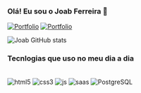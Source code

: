 ### Olá! Eu sou o Joab Ferreira 👋


[![Portfolio ](https://img.shields.io/website?label=JoabFerreira.com&style=for-the-badge&url=https://joabferreira.com/)](https://joabferreira.com/)
[![Portfolio ](	https://img.shields.io/badge/Instagram-E4405F?style=for-the-badge&logo=instagram&logoColor=white)](https://www.instagram.com/joabfs/)

![Joab GitHub stats](https://github-readme-stats.vercel.app/api?username=joabcks&show_icons=true&theme=gruvbox)

### Tecnlogias que uso no meu dia a dia

<div style="display: inline_block"><br/>
  <img align="center" alt="html5" src="https://img.shields.io/badge/HTML5-E34F26?style=for-the-badge&logo=html5&logoColor=white" />
  <img align="center" alt="css3" src="https://img.shields.io/badge/CSS3-1572B6?style=for-the-badge&logo=css3&logoColor=white" />
  <img align="center" alt="js" src="https://img.shields.io/badge/JavaScript-F7DF1E?style=for-the-badge&logo=javascript&logoColor=black" />
  <img align="center" alt="saas" src="https://img.shields.io/badge/Sass-CC6699?style=for-the-badge&logo=sass&logoColor=white" />
    <img align="center" alt="PostgreSQL" src="https://img.shields.io/badge/PostgreSQL-316192?style=for-the-badge&logo=postgresql&logoColor=white" />
  </div>
  
 
